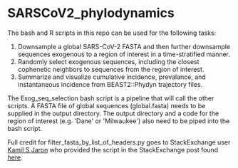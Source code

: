 # SARSCoV2_phylodynamics

The bash and R scripts in this repo can be used for the following tasks:
1) Downsample a global SARS-CoV-2 FASTA and then further downsample sequences exogenous to a region of interest in a time-stratified manner. 
1) Randomly select exogenous sequences, including the closest cophenetic neighbors to sequences from the region of interest.
1) Summarize and visualize cumulative incidence, prevalance, and instantaneous incidence from BEAST2::Phydyn trajectory files.

The Exog_seq_selection bash script is a pipeline that will call the other scripts. A FASTA file of global sequences (global.fasta) needs to be supplied in the output directory. The output directory and a code for the region of interest (e.g. 'Dane' or 'Milwaukee') also need to be piped into the bash script. 

Full credit for filter_fasta_by_list_of_headers.py goes to StackExchange user 
[Kamil S Jaron](https://bioinformatics.stackexchange.com/users/57/kamil-s-jaron)
who provided the script in the StackExchange post found [here](https://bioinformatics.stackexchange.com/questions/3931/remove-delete-sequences-by-id-from-multifasta).
